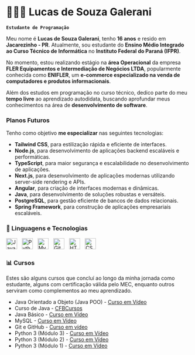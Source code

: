 # 👩🏻‍💻 Lucas de Souza Galerani

**`Estudante de Programação`**

Meu nome é **Lucas de Souza Galerani**, tenho **16 anos** e resido em **Jacarezinho - PR**. Atualmente, sou estudante do **Ensino Médio Integrado ao Curso Técnico de Informática** no **Instituto Federal do Paraná (IFPR)**.  

No momento, estou realizando estágio na **área Operacional** da empresa **FLER Equipamentos e Intermediação de Negócios LTDA**, popularmente conhecida como **ENIFLER**, um **e-commerce especializado na venda de computadores e produtos informacionais**.  

Além dos estudos em programação no curso técnico, dedico parte do meu **tempo livre** ao aprendizado autodidata, buscando aprofundar meus conhecimentos na área de **desenvolvimento de software**.  

### Planos Futuros  
Tenho como objetivo **me especializar** nas seguintes tecnologias:
- **Tailwind CSS**, para estilização rápida e eficiente de interfaces.  
- **Node.js**, para desenvolvimento de aplicações backend escaláveis e performáticas.
- **TypeScript**, para maior segurança e escalabilidade no desenvolvimento de aplicações.
- **Next.js**, para desenvolvimento de aplicações modernas utilizando server-side rendering e APIs.
- **Angular**, para criação de interfaces modernas e dinâmicas.  
- **Java**, para desenvolvimento de soluções robustas e versáteis.  
- **PostgreSQL**, para gestão eficiente de bancos de dados relacionais.  
- **Spring Framework**, para construção de aplicações empresariais escaláveis.   

### 🤖 Linguagens e Tecnologias
<img 
    align="left" 
    alt="Java" 
    title="Java"
    width="30px" 
    style="padding-right: 10px;" 
    src="https://cdn.jsdelivr.net/gh/devicons/devicon@latest/icons/java/java-original.svg" 
/>
<img 
    align="left" 
    alt="Python" 
    title="Python"
    width="30px" 
    style="padding-right: 10px;" 
    src="https://cdn.jsdelivr.net/gh/devicons/devicon@latest/icons/python/python-original.svg" 
/>

<img 
    align="left" 
    alt="MySQL" 
    title="MySQL"
    width="30px" 
    style="padding-right: 10px;" 
    src="https://cdn.jsdelivr.net/gh/devicons/devicon@latest/icons/mysql/mysql-original.svg" 
/>
<img 
    align="left" 
    alt="Git" 
    title="Git"
    width="30px" 
    style="padding-right: 10px;" 
    src="https://cdn.jsdelivr.net/gh/devicons/devicon@latest/icons/git/git-original.svg" 
/>
<img 
    align="left" 
    alt="HTML"
    title="HTML" 
    width="30px" 
    style="padding-right: 10px;" 
    src="https://cdn.jsdelivr.net/gh/devicons/devicon@latest/icons/html5/html5-original.svg" 
/>
<img 
    align="left" 
    alt="CSS" 
    title="CSS"
    width="30px" 
    style="padding-right: 10px;" 
    src="https://cdn.jsdelivr.net/gh/devicons/devicon@latest/icons/css3/css3-original.svg" 
/>

<br/>
<br/>

### 📊 Cursos

Estes são alguns cursos que concluí ao longo da minha jornada como estudante, alguns com certificação válida pelo MEC, enquanto outros serviram como complementos ao meu aprendizado.
- Java Orientado a Objeto (Java POO) - [Curso em Vídeo](https://www.cursoemvideo.com/curso/java-poo/)
- Curso de Java - [CFBCursos](https://www.youtube.com/watch?v=JdTYEa3wg8s&list=PLx4x_zx8csUjFC5WWjoNUL7LOOD7LCKRW)
- Java Básico - [Curso em Vídeo](https://www.cursoemvideo.com/curso/java-basico/)
- MySQL - [Curso em Vídeo](https://www.cursoemvideo.com/curso/mysql/)
- Git e GitHub - [Curso em vídeo](https://www.cursoemvideo.com/curso/curso-de-git-e-github/)
- Python 3 (Módulo 3) - [Curso em Vídeo](https://www.cursoemvideo.com/curso/python-3-mundo-3/)
- Python 3 (Módulo 2) - [Curso em Vídeo](https://www.cursoemvideo.com/curso/python-3-mundo-2/)
- Python 3 (Módulo 1) - [Curso em Vídeo](https://www.cursoemvideo.com/curso/python-3-mundo-1/)

